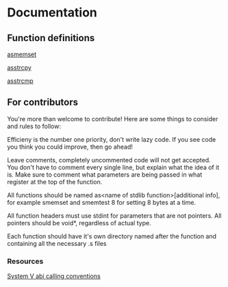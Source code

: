 # Documentation

## Function definitions

[asmemset](string/asmemset/README.md)

[asstrcpy](string/asstrcpy/README.md)

[asstrcmp](string/asstrcmp/README.md)

## For contributors

You're more than welcome to contribute! Here are some things to consider and rules to follow:

Efficieny is the number one priority, don't write lazy code. If you see code you think you could improve, then go ahead!

Leave comments, completely uncommented code will not get accepted. You don't have to comment every single line, but explain what the idea of it is. Make sure to comment what parameters are being passed in what register at the top of the function.

All functions should be named as\<name of stdlib function\>\[additional info\], for example smemset and smemtest 8 for setting 8 bytes at a time.

All function headers must use stdint for parameters that are not pointers. All pointers should be void\*, regardless of actual type.

Each function should have it's own directory named after the function and containing all the necessary .s files

### Resources

[System V abi calling conventions](https://wiki.osdev.org/Calling_Conventions)
